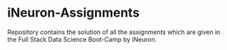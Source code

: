 # iNeuron-Assignments
Repository contains the solution of all the assignments which are given in the Full Stack Data Science Boot-Camp by iNeuron.  
